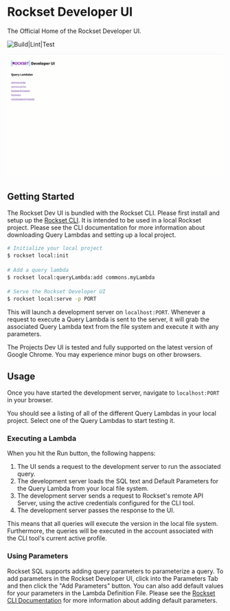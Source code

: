 # Rockset Developer UI

The Official Home of the Rockset Developer UI.

![Build|Lint|Test](https://github.com/rockset/rockset-js/workflows/Build%7CLint%7CTest/badge.svg)

<img src="assets/dev-ui-usage.gif" alt="Gif failed to load" width="700" />

## Getting Started

The Rockset Dev UI is bundled with the Rockset CLI. Please first install and setup up the [Rockset CLI](../cli). It is intended to be used in a local Rockset project. Please see the CLI documentation for more information about downloading Query Lambdas and setting up a local project.

```bash
# Initialize your local project
$ rockset local:init

# Add a query lambda
$ rockset local:queryLambda:add commons.myLambda

# Serve the Rockset Developer UI
$ rockset local:serve -p PORT
```

This will launch a development server on `localhost:PORT`. Whenever a request to execute a Query Lambda is sent to the server, it will grab the associated Query Lambda text from the file system and execute it with any parameters.

The Projects Dev UI is tested and fully supported on the latest version of Google Chrome. You may experience minor bugs on other browsers.

## Usage

Once you have started the development server, navigate to `localhost:PORT` in your browser.

You should see a listing of all of the different Query Lambdas in your local project. Select one of the Query Lambdas to start testing it.

### Executing a Lambda

When you hit the Run button, the following happens:

1. The UI sends a request to the development server to run the associated query.
1. The development server loads the SQL text and Default Parameters for the Query Lambda from your local file system.
1. The development server sends a request to Rockset's remote API Server, using the active credentials configured for the CLI tool. 
1. The development server passes the response to the UI.

This means that all queries will execute the version in the local file system. Furthermore, the queries will be executed in the account associated with the CLI tool's current active profile. 

### Using Parameters

Rockset SQL supports adding query parameters to parameterize a query. To add parameters in the Rockset Developer UI, click into the Parameters Tab and then click the "Add Parameters" button. You can also add default values for your parameters in the Lambda Definition File. Please see the [Rockset CLI Documentation](../cli) for more information about adding default parameters.
